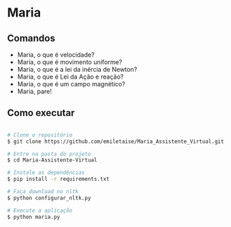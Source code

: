 # Maria 

## Comandos

- Maria, o que é velocidade? 
- Maria, o que é movimento uniforme?
- Maria, o que é a lei da inércia de Newton?
- Maria, o que é Lei da Ação e reação?
- Maria, o que é um campo magnético? 
- Maria, pare!

## Como executar

```bash

# Clone o repositório
$ git clone https://github.com/emiletaise/Maria_Assistente_Virtual.git

# Entre na pasta do projeto
$ cd Maria-Assistente-Virtual

# Instale as dependências
$ pip install -r requirements.txt

# Faça download no nltk
$ python configurar_nltk.py

# Execute a aplicação
$ python maria.py

```
